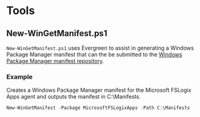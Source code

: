 # Tools

## New-WinGetManifest.ps1

`New-WinGetManifest.ps1` uses Evergreen to assist in generating a Windows Package Manager manifest that can the be submitted to the [Windows Package Manager manifest repository](https://github.com/microsoft/winget-pkgs).

### Example

Creates a Windows Package Manager manifest for the Microsoft FSLogix Apps agent and outputs the manifest in C:\Manifests.

```powershell
New-WinGetManifest -Package MicrosoftFSLogixApps -Path C:\Manifests
```
